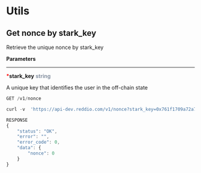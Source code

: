 
# Utils

## Get nonce by stark_key

Retrieve the unique nonce by stark_key

**Parameters**

---
<strong style='color:red'>*</strong>**stark_key** <strong style='color:#8792a2'>string</strong>

A unique key that identifies the user in the off-chain state

```jsx
GET /v1/nonce
```

```jsx
curl -v  'https://api-dev.reddio.com/v1/nonce?stark_key=0x761f1709a72a7e1d9a503faf2a1067686f315acdc825a804e1281fbd39accda'
```

```jsx
RESPONSE
{
	"status": "OK",
	"error": "",
	"error_code": 0,
	"data": {
		"nonce": 0
	}
}
```